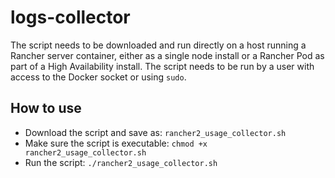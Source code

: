 # logs-collector

The script needs to be downloaded and run directly on a host running a Rancher server container, either as a single node install or a Rancher Pod as part of a High Availability install. The script needs to be run by a user with access to the Docker socket or using `sudo`.

## How to use

* Download the script and save as: `rancher2_usage_collector.sh`
* Make sure the script is executable: `chmod +x rancher2_usage_collector.sh`
* Run the script: `./rancher2_usage_collector.sh`
